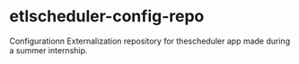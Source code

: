 # etlscheduler-config-repo
Configurationn Externalization repository for thescheduler app made during a summer internship.
